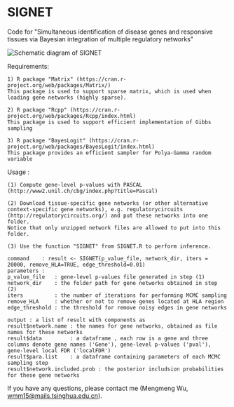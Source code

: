 # SIGNET

Code for "Simultaneous identification of disease genes and responsive tissues via Bayesian integration of multiple regulatory networks"

![Schematic diagram of SIGNET](https://github.com/wmmthu/SIGNET/raw/master/signet.jpg)

Requirements:
```
1) R package "Matrix" (https://cran.r-project.org/web/packages/Matrix/)
This package is used to support sparse matrix, which is used when loading gene networks (highly sparse).

2) R package "Rcpp" (https://cran.r-project.org/web/packages/Rcpp/index.html)
This package is used to support efficient implementation of Gibbs sampling

3) R package "BayesLogit" (https://cran.r-project.org/web/packages/BayesLogit/index.html)
This package provides an efficient sampler for Polya-Gamma random variable
```
Usage : 
```
(1) Compute gene-level p-values with PASCAL (http://www2.unil.ch/cbg/index.php?title=Pascal)

(2) Download tissue-specific gene networks (or other alternative context-specific gene networks), e.g. regulatorycircuits (http://regulatorycircuits.org/) and put these networks into one folder. 
Notice that only unzipped network files are allowed to put into this folder.

(3) Use the function "SIGNET" from SIGNET.R to perform inference.

command    : result <- SIGNET(p_value_file, network_dir, iters = 20000, remove_HLA=TRUE, edge_threshold=0.01)  
parameters :  
p_value_file   : gene-level p-values file generated in step (1)  
network_dir    : the folder path for gene networks obtained in step (2)  
iters          : the number of iterations for performing MCMC sampling  
remove_HLA     : whether or not to remove genes located at HLA region  
edge_threshold : the threshold for remove noisy edges in gene networks  

output : a list of result with components as  
result$network.name : the names for gene networks, obtained as file names for these networks  
result$data         : a dataframe , each row is a gene and three columns denote gene names ('Gene'), gene-level p-values ('pval'), gene-level local FDR ('localFDR')  
result$para.list    : a dataframe containing parameters of each MCMC sampling step  
result$network.included.prob : the posterior includsion probabilities for these gene networks  
```

If you have any questions, please contact me (Mengmeng Wu, wmm15@mails.tsinghua.edu.cn).
